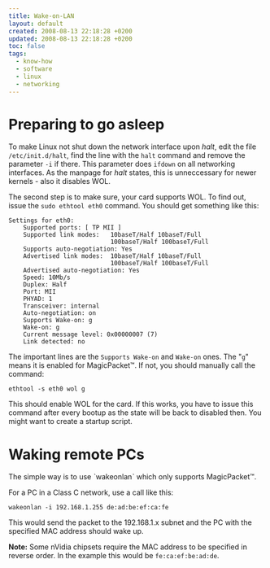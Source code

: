 ```yaml
---
title: Wake-on-LAN
layout: default
created: 2008-08-13 22:18:28 +0200
updated: 2008-08-13 22:18:28 +0200
toc: false
tags:
  - know-how
  - software
  - linux
  - networking
---
```

Preparing to go asleep
======================

To make Linux not shut down the network interface upon *halt*, edit the file `/etc/init.d/halt`, find the line with the
`halt` command and remove the parameter `-i` if there. This parameter does `ifdown` on all networking interfaces. As the
manpage for *halt* states, this is unneccessary for newer kernels - also it disables WOL.

The second step is to make sure, your card supports WOL. To find out, issue the `sudo ethtool eth0` command. You should
get something like this:

~~~
Settings for eth0:
	Supported ports: [ TP MII ]
	Supported link modes:   10baseT/Half 10baseT/Full 
	                        100baseT/Half 100baseT/Full 
	Supports auto-negotiation: Yes
	Advertised link modes:  10baseT/Half 10baseT/Full 
	                        100baseT/Half 100baseT/Full 
	Advertised auto-negotiation: Yes
	Speed: 10Mb/s
	Duplex: Half
	Port: MII
	PHYAD: 1
	Transceiver: internal
	Auto-negotiation: on
	Supports Wake-on: g
	Wake-on: g
	Current message level: 0x00000007 (7)
	Link detected: no
~~~

The important lines are the `Supports Wake-on` and `Wake-on` ones. The "`g`" means it is enabled for MagicPacket™.
If not, you should manually call the command:

    ethtool -s eth0 wol g

This should enable WOL for the card. If this works, you have to issue this command after every bootup as the state will
be back to disabled then. You might want to create a startup script.


Waking remote PCs
=================

The simple way is to use ˋwakeonlanˋ which only supports MagicPacket™.

For a PC in a Class C network, use a call like this:

    wakeonlan -i 192.168.1.255 de:ad:be:ef:ca:fe

This would send the packet to the 192.168.1.x subnet and the PC with the specified MAC address should wake up.

**Note:** Some nVidia chipsets require the MAC address to be specified in reverse order. In the example this would
be `fe:ca:ef:be:ad:de`.
